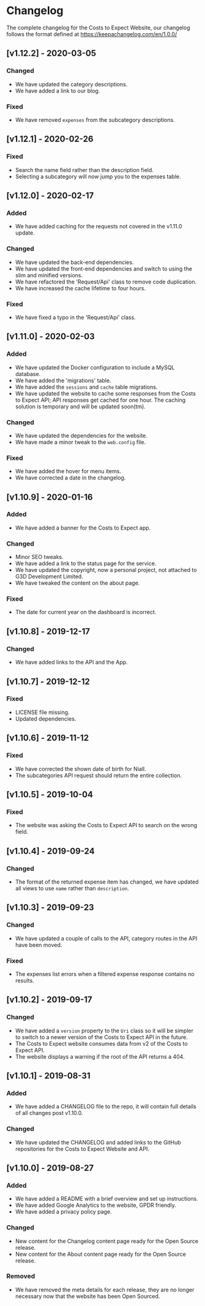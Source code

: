# Changelog

The complete changelog for the Costs to Expect Website, our changelog follows the format defined at https://keepachangelog.com/en/1.0.0/

## [v1.12.2] - 2020-03-05
### Changed 
- We have updated the category descriptions.
- We have added a link to our blog.

### Fixed
- We have removed `expenses` from the subcategory descriptions. 

## [v1.12.1] - 2020-02-26
### Fixed
- Search the name field rather than the description field.
- Selecting a subcategory will now jump you to the expenses table.

## [v1.12.0] - 2020-02-17
### Added
- We have added caching for the requests not covered in the v1.11.0 update.

### Changed
- We have updated the back-end dependencies.
- We have updated the front-end dependencies and switch to using the slim and minified versions.
- We have refactored the 'Request/Api' class to remove code duplication.
- We have increased the cache lifetime to four hours.

### Fixed
- We have fixed a typo in the 'Request/Api' class.

## [v1.11.0] - 2020-02-03
### Added
- We have updated the Docker configuration to include a MySQL database.
- We have added the 'migrations' table.
- We have added the `sessions` and `cache` table migrations.
- We have updated the website to cache some responses from the Costs to Expect API; API responses get cached for one hour. The caching solution is temporary and will be updated soon(tm).

### Changed
- We have updated the dependencies for the website. 
- We have made a minor tweak to the `web.config` file.

### Fixed
- We have added the hover for menu items.
- We have corrected a date in the changelog.

## [v1.10.9] - 2020-01-16
### Added 
- We have added a banner for the Costs to Expect app.

### Changed
- Minor SEO tweaks.
- We have added a link to the status page for the service.
- We have updated the copyright, now a personal project, not attached to G3D Development Limited.
- We have tweaked the content on the about page.

### Fixed
- The date for current year on the dashboard is incorrect.

## [v1.10.8] - 2019-12-17
### Changed
- We have added links to the API and the App.

## [v1.10.7] - 2019-12-12
### Fixed
- LICENSE file missing.
- Updated dependencies.

## [v1.10.6] - 2019-11-12

### Fixed
- We have corrected the shown date of birth for Niall.
- The subcategories API request should return the entire collection.

## [v1.10.5] - 2019-10-04

### Fixed
- The website was asking the Costs to Expect API to search on the wrong field.

## [v1.10.4] - 2019-09-24

### Changed
- The format of the returned expense item has changed, we have updated all views to use `name` rather than `description`.

## [v1.10.3] - 2019-09-23

### Changed
- We have updated a couple of calls to the API, category routes in the API have been moved.

### Fixed
- The expenses list errors when a filtered expense response contains no results.

## [v1.10.2] - 2019-09-17

### Changed
- We have added a `version` property to the `Uri` class so it will be simpler to switch to a newer version of the Costs to Expect API in the future.
- The Costs to Expect website consumes data from v2 of the Costs to Expect API.
- The website displays a warning if the root of the API returns a 404.

## [v1.10.1] - 2019-08-31

### Added 
- We have added a CHANGELOG file to the repo, it will contain full details of all changes post v1.10.0. 

### Changed
- We have updated the CHANGELOG and added links to the GitHub repositories for the Costs to Expect Website and API.

## [v1.10.0] - 2019-08-27

### Added 
- We have added a README with a brief overview and set up instructions.
- We have added Google Analytics to the website, GPDR friendly.
- We have added a privacy policy page.

### Changed
- New content for the Changelog content page ready for the Open Source release.
- New content for the About content page ready for the Open Source release.

### Removed
- We have removed the meta details for each release, they are no longer necessary now that the website has been Open Sourced.
